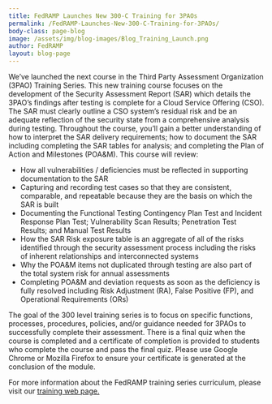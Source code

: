 ```yaml
---
title: FedRAMP Launches New 300-C Training for 3PAOs
permalink: /FedRAMP-Launches-New-300-C-Training-for-3PAOs/
body-class: page-blog
image: /assets/img/blog-images/Blog_Training_Launch.png
author: FedRAMP
layout: blog-page
---
```

We’ve launched the next course in the Third Party Assessment Organization (3PAO) Training Series. This new training course focuses on the development of the Security Assessment Report (SAR) which details the 3PAO’s findings after testing is complete for a Cloud Service Offering (CSO). The SAR must clearly outline a CSO system’s residual risk and be an adequate reflection of the security state from a comprehensive analysis during testing. Throughout the course, you’ll gain a better understanding of how to interpret the SAR delivery requirements; how to document the SAR including completing the SAR tables for analysis; and completing the Plan of Action and Milestones (POA&M). This course will review:

- How all vulnerabilities / deficiencies must be reflected in supporting documentation to the SAR
- Capturing and recording test cases so that they are consistent, comparable, and repeatable because they are the basis on which the SAR is built
- Documenting the Functional Testing Contingency Plan Test and Incident Response Plan Test; Vulnerability Scan Results; Penetration Test Results;  and Manual Test Results 
- How the SAR Risk exposure table is an aggregate of all of the risks identified through the security assessment process including the risks of inherent relationships and interconnected systems 
- Why the POA&M items not duplicated through testing are also part of the total system risk for annual assessments
- Completing POA&M and deviation requests as soon as the deficiency is fully resolved including Risk Adjustment (RA), False Positive (FP), and Operational Requirements (ORs)

The goal of the 300 level training series is to focus on specific functions, processes, procedures, policies, and/or guidance needed for 3PAOs to successfully complete their assessment. There is a final quiz when the course is completed and a certificate of completion is provided to students who complete the course and pass the final quiz. Please use Google Chrome or Mozilla Firefox to ensure your certificate is generated at the conclusion of the module. 

For more information about the FedRAMP training series curriculum, please visit our <a href="https://www.fedramp.gov/training/">training web page.</a> 
